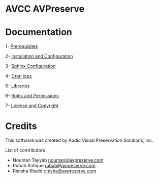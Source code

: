 AVCC AVPreserve
================

Documentation
===============

1-  [Prerequisites](documentation/prerequisite.md)

2-  [Installation and Configuration](documentation/install-configure.md)

3-  [Sphinx Configuration](documentation/sphinx.md)

4-  [Cron jobs](documentation/crons.md)

5-  [Libraries](documentation/libraries.md)

6-  [Roles and Permissions](documentation/roles-permissions.md)

7-  [License and Copyright](documentation/license.md)

Credits
=======

This software was created by Audio Visual Preservation Solutions, Inc.

List of contributors 

 * Nouman Tayyab nouman@avpreserve.com
 * Rubab Rafique rubab@avpreserve.com
 * Rimsha Khalid rimsha@avpreserve.com


